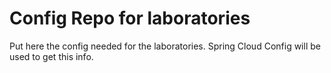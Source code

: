 # Config Repo for laboratories

Put here the config needed for the laboratories. Spring Cloud Config will be used to get this info.

